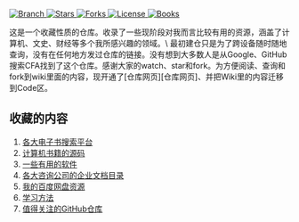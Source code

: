 <p align="left">
  <a href="https://github.com/cjql/archive/tree/master">
    <img src="https://img.shields.io/badge/Branch-master-green.svg?longCache=true"
        alt="Branch">
  </a>
  <a href="https://github.com/cjql/archive/stargazers">
    <img src="https://img.shields.io/github/stars/cjql/archive.svg?label=Stars&style=social"
        alt="Stars">
  </a>
    <a href="https://github.com/cjql/archive/network/members">
    <img src="https://img.shields.io/github/forks/cjql/archive.svg?label=Forks&style=social"
        alt="Forks">
  </a>
  <a href="http://www.gnu.org/licenses/">
    <img src="https://img.shields.io/badge/License-GNU-blue.svg?longCache=true"
        alt="License">
  </a>
   <a href="https://github.com/EbookFoundation/free-programming-books/blob/master/free-programming-books-zh.md">
   <img src="https://cdn.rawgit.com/sindresorhus/awesome/d7305f38d29fed78fa85652e3a63e154dd8e8829/media/badge.svg"
        alt="Books">
  </a>
</p>
这是一个收藏性质的仓库。收录了一些现阶段对我而言比较有用的资源，涵盖了计算机、文史、财经等多个我所感兴趣的领域。\
最初建仓只是为了跨设备随时随地查询，没有在任何地方发过仓库的链接。没有想到大多数人是从Google、GitHub搜索CFA找到了这个仓库。感谢大家的watch、star和fork。为方便阅读、查询和fork到wiki里面的内容，现开通了[仓库网页][仓库网页]、并把Wiki里的内容迁移到Code区。

## 收藏的内容
1. [各大电子书搜索平台](onlineweb/readme.md)
2. [计算机书籍的源码](bookSource/readme.md)
3. [一些有用的软件](setups/readme.md)
4. [各大咨询公司的企业文档目录](文档目录结构/readme.md)
5. [我的百度网盘资源](list/readme.md)
6. [学习方法](method/readme.md)
7. [值得关注的GitHub仓库](overview/mystars)

[仓库网页]:https://cjql.github.io/archive/